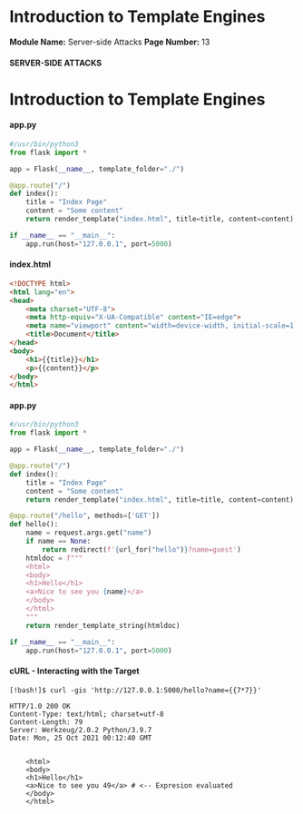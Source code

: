 <!--
 // Platform: Academy
// URL: https://academy.hackthebox.com/module/145/section/1305
// Platform Version: V1
// Module ID: 145
// Module Name: Server-side Attacks
// Module Difficulty: Medium
// Section ID: 1305
// Section Title: Introduction to Template Engines
// Page Title: Server-side Attacks
// Page Number: 13
-->

# Introduction to Template Engines

**Module Name:** Server-side Attacks **Page Number:** 13

#### SERVER-SIDE ATTACKS

# Introduction to Template Engines

#### app.py

``` python
#/usr/bin/python3
from flask import *

app = Flask(__name__, template_folder="./")

@app.route("/")
def index():
	title = "Index Page"
	content = "Some content"
	return render_template("index.html", title=title, content=content)

if __name__ == "__main__":
	app.run(host="127.0.0.1", port=5000)
```

#### index.html

``` html
<!DOCTYPE html>
<html lang="en">
<head>
    <meta charset="UTF-8">
    <meta http-equiv="X-UA-Compatible" content="IE=edge">
    <meta name="viewport" content="width=device-width, initial-scale=1.0">
    <title>Document</title>
</head>
<body>
    <h1>{{title}}</h1>
    <p>{{content}}</p>
</body>
</html>
```

#### app.py

``` python
#/usr/bin/python3
from flask import *

app = Flask(__name__, template_folder="./")

@app.route("/")
def index():
	title = "Index Page"
	content = "Some content"
	return render_template("index.html", title=title, content=content)

@app.route("/hello", methods=['GET'])
def hello():
	name = request.args.get("name")
	if name == None:
		return redirect(f'{url_for("hello")}?name=guest')
	htmldoc = f"""
	<html>
	<body>
	<h1>Hello</h1>
	<a>Nice to see you {name}</a>
	</body>
	</html>
	"""
	return render_template_string(htmldoc)

if __name__ == "__main__":
	app.run(host="127.0.0.1", port=5000)
```

#### cURL - Interacting with the Target

``` shell-session
[!bash!]$ curl -gis 'http://127.0.0.1:5000/hello?name={{7*7}}'

HTTP/1.0 200 OK
Content-Type: text/html; charset=utf-8
Content-Length: 79
Server: Werkzeug/2.0.2 Python/3.9.7
Date: Mon, 25 Oct 2021 00:12:40 GMT


	<html>
	<body>
	<h1>Hello</h1>
	<a>Nice to see you 49</a> # <-- Expresion evaluated
	</body>
	</html>
```

####
